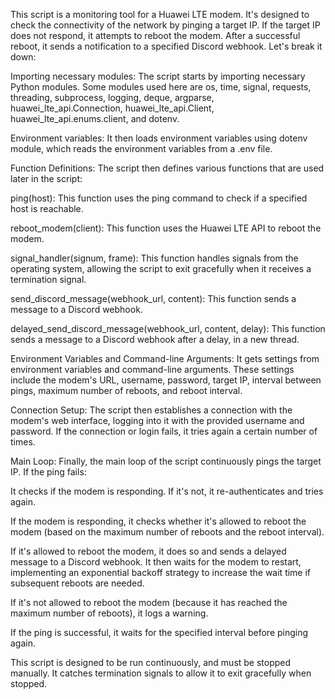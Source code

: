 This script is a monitoring tool for a Huawei LTE modem. It's designed to check the connectivity of the network by pinging a target IP. If the target IP does not respond, it attempts to reboot the modem. After a successful reboot, it sends a notification to a specified Discord webhook. Let's break it down:

Importing necessary modules: The script starts by importing necessary Python modules. Some modules used here are os, time, signal, requests, threading, subprocess, logging, deque, argparse, huawei_lte_api.Connection, huawei_lte_api.Client, huawei_lte_api.enums.client, and dotenv.

Environment variables: It then loads environment variables using dotenv module, which reads the environment variables from a .env file.

Function Definitions: The script then defines various functions that are used later in the script:

ping(host): This function uses the ping command to check if a specified host is reachable.

reboot_modem(client): This function uses the Huawei LTE API to reboot the modem.

signal_handler(signum, frame): This function handles signals from the operating system, allowing the script to exit gracefully when it receives a termination signal.

send_discord_message(webhook_url, content): This function sends a message to a Discord webhook.

delayed_send_discord_message(webhook_url, content, delay): This function sends a message to a Discord webhook after a delay, in a new thread.

Environment Variables and Command-line Arguments: It gets settings from environment variables and command-line arguments. These settings include the modem's URL, username, password, target IP, interval between pings, maximum number of reboots, and reboot interval.

Connection Setup: The script then establishes a connection with the modem's web interface, logging into it with the provided username and password. If the connection or login fails, it tries again a certain number of times.

Main Loop: Finally, the main loop of the script continuously pings the target IP. If the ping fails:

It checks if the modem is responding. If it's not, it re-authenticates and tries again.

If the modem is responding, it checks whether it's allowed to reboot the modem (based on the maximum number of reboots and the reboot interval).

If it's allowed to reboot the modem, it does so and sends a delayed message to a Discord webhook. It then waits for the modem to restart, implementing an exponential backoff strategy to increase the wait time if subsequent reboots are needed.

If it's not allowed to reboot the modem (because it has reached the maximum number of reboots), it logs a warning.

If the ping is successful, it waits for the specified interval before pinging again.

This script is designed to be run continuously, and must be stopped manually. It catches termination signals to allow it to exit gracefully when stopped.